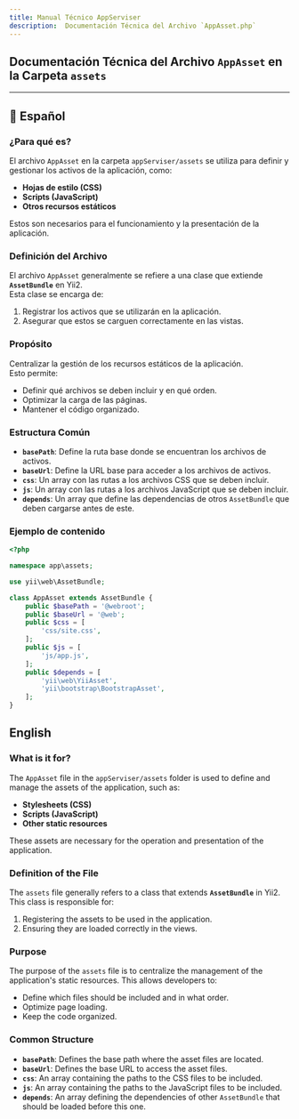 ```yaml
---
title: Manual Técnico AppServiser
description:  Documentación Técnica del Archivo `AppAsset.php`
---
```


## Documentación Técnica del Archivo `AppAsset` en la Carpeta `assets`

---

## 📖 Español

### ¿Para qué es?  
El archivo `AppAsset` en la carpeta `appServiser/assets` se utiliza para definir y gestionar los activos de la aplicación, como:  
- **Hojas de estilo (CSS)**  
- **Scripts (JavaScript)**  
- **Otros recursos estáticos**  

Estos son necesarios para el funcionamiento y la presentación de la aplicación.

### Definición del Archivo  
El archivo `AppAsset` generalmente se refiere a una clase que extiende **`AssetBundle`** en Yii2.  
Esta clase se encarga de:  
1. Registrar los activos que se utilizarán en la aplicación.  
2. Asegurar que estos se carguen correctamente en las vistas.  

### Propósito  
Centralizar la gestión de los recursos estáticos de la aplicación.  
Esto permite:  
- Definir qué archivos se deben incluir y en qué orden.  
- Optimizar la carga de las páginas.  
- Mantener el código organizado.  

### Estructura Común  
- **`basePath`**: Define la ruta base donde se encuentran los archivos de activos.  
- **`baseUrl`**: Define la URL base para acceder a los archivos de activos.  
- **`css`**: Un array con las rutas a los archivos CSS que se deben incluir.  
- **`js`**: Un array con las rutas a los archivos JavaScript que se deben incluir.  
- **`depends`**: Un array que define las dependencias de otros `AssetBundle` que deben cargarse antes de este.

### Ejemplo de contenido  
```php
<?php

namespace app\assets;

use yii\web\AssetBundle;

class AppAsset extends AssetBundle {
    public $basePath = '@webroot';
    public $baseUrl = '@web';
    public $css = [
        'css/site.css',
    ];
    public $js = [
        'js/app.js',
    ];
    public $depends = [
        'yii\web\YiiAsset',
        'yii\bootstrap\BootstrapAsset',
    ];
}

```

## English

### What is it for?  
The `AppAsset` file in the `appServiser/assets` folder is used to define and manage the assets of the application, such as:  
- **Stylesheets (CSS)**  
- **Scripts (JavaScript)**  
- **Other static resources**  

These assets are necessary for the operation and presentation of the application.

### Definition of the File  
The `assets` file generally refers to a class that extends **`AssetBundle`** in Yii2. This class is responsible for:  
1. Registering the assets to be used in the application.  
2. Ensuring they are loaded correctly in the views.  

### Purpose  
The purpose of the `assets` file is to centralize the management of the application's static resources. This allows developers to:  
- Define which files should be included and in what order.  
- Optimize page loading.  
- Keep the code organized.  

### Common Structure  
- **`basePath`**: Defines the base path where the asset files are located.  
- **`baseUrl`**: Defines the base URL to access the asset files.  
- **`css`**: An array containing the paths to the CSS files to be included.  
- **`js`**: An array containing the paths to the JavaScript files to be included.  
- **`depends`**: An array defining the dependencies of other `AssetBundle` that should be loaded before this one.


